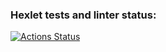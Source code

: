 ### Hexlet tests and linter status:
[![Actions Status](https://github.com/yaroslavkardanets/frontend-project-46/workflows/hexlet-check/badge.svg)](https://github.com/yaroslavkardanets/frontend-project-46/actions)